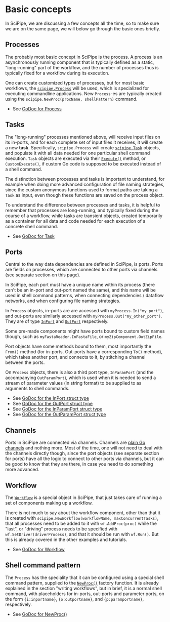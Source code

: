 # Basic concepts

In SciPipe, we are discussing a few concepts all the time, so to make sure we
are on the same page, we will below go through the basic ones briefly.

## Processes

The probably most basic concept in SciPipe is the process.  A process is an
asynchronously running component that is typically defined as a static,
"long-running" part of the workflow, and the number of processes thus is
typically fixed for a workflow during its execution.

One can create customized types of processes, but for most basic workflows, the
[`scipipe.Process`](https://godoc.org/github.com/scipipe/scipipe#Process)
will be used, which is specialized for executing commandline applications. New
`Process`-es are typically created using the `scipipe.NewProc(procName,
shellPattern)` command.

* See [GoDoc for Process](https://godoc.org/github.com/scipipe/scipipe#Process)

## Tasks

The "long-running" processes mentioned above, will receive input files on its
in-ports, and for each complete set of input files it receives, it will create
a new **task**. Specifically, `scipipe.Process` will create
[`scipipe.Task`](https://godoc.org/github.com/scipipe/scipipe#Task) objects, and populate it with all data needed for one
particular shell command execution.  `Task` objects are executed via their
[`Execute()`](https://godoc.org/github.com/scipipe/scipipe#Task.Execute)
method, or `CustomExecute()`, if custom Go code is supposed to be
executed instead of a shell command.

The distinction between processes and tasks is important to understand, for
example when doing more advanced configuration of file naming strategies, since
the custom anonymous functions used to format paths are taking a `Task` as
input, even though these functions are saved on the process object.

To understand the difference between processes and tasks, it is helpful to
remember that processes are long-running, and typically fixed during the course
of a workflow, while tasks are transient objects, created temporarily as a
container for all data and code needed for each execution of a concrete shell
command.

* See [GoDoc for Task](https://godoc.org/github.com/scipipe/scipipe#Task)

## Ports

Central to the way data dependencies are defined in SciPipe, is ports. Ports
are fields on processes, which are connected to other ports via channels (see
separate section on this page).

In SciPipe, each port must have a unique name within its process (there can't
be an in-port and out-port named the same), and this name will be used in shell
command patterns, when connecting dependencies / dataflow networks, and when
configuring file naming strategies.

In `Process` objects, in-ports are are accessed with
`myProcess.In("my_port")`, and out-ports are similarly accessed with
`myProcess.Out("my_other_port")`. They are of type
[`InPort`](https://godoc.org/github.com/scipipe/scipipe#InPort) and
[`OutPort`](https://godoc.org/github.com/scipipe/scipipe#OutPort) respectively.

Some pre-made components might have ports bound to custom field names though,
such as `myFastaReader.InFastaFile`, or `myZipComponent.OutZipFile`.

Port objects have some methods bound to them, most importantly the `From()`
method (for in-ports. Out-ports have a corresponding `To()` method), which
takes another port, and connects to it, by stitching a channel between the
ports.

On `Process` objects, there is also a third port type, `InParamPort` (and the
accompanying `OutParamPort`), which is used when it is needed to send a
stream of parameter values (in string format) to be supplied to as arguments
to shell commands.

* See [GoDoc for the InPort struct type](https://godoc.org/github.com/scipipe/scipipe#InPort)
* See [GoDoc for the OutPort struct type](https://godoc.org/github.com/scipipe/scipipe#OutPort)
* See [GoDoc for the InParamPort struct type](https://godoc.org/github.com/scipipe/scipipe#InParamPort)
* See [GoDoc for the OutParamPort struct type](https://godoc.org/github.com/scipipe/scipipe#OutParamPort)

## Channels

Ports in SciPipe are connected via channels. Channels are [plain Go channels](https://tour.golang.org/concurrency/2)
and nothing more. Most of the time, one will not need to deal with the channels
directly though, since the port objects (see separate section for ports) have
all the logic to connect to other ports via channels, but it can be good to
know that they are there, in case you need to do something more advanced.

## Workflow

The [`Workflow`](https://godoc.org/github.com/scipipe/scipipe#Workflow)
is a special object in SciPipe, that just takes care of running a set of
components making up a workflow.

There is not much to say about the workflow component, other than that it is
created with `scipipe.NewWorkflow(workflowName, maxConcurrentTasks)`, that all processes need to be added
to it with `wf.AddProc(proc)` while the "last", or "driving" process needs to be specified with `wf.SetDriver(driverProcess)`, and that it should be run with
`wf.Run()`. But this is already covered in the other examples and
tutorials.

* See [GoDoc for Workflow](https://godoc.org/github.com/scipipe/scipipe#Workflow)

## Shell command pattern

The `Process` has the speciality that it can be configured using a special
shell command pattern, supplied to the [`NewProc()`](https://godoc.org/github.com/scipipe/scipipe#NewProc)
factory function. It is already explained in the section "writing workflows",
but in brief, it is a normal shell command, with placeholders for in-ports,
out-ports and parameter ports, on the form `{i:inportname}`, `{o:outportname}`,
and `{p:paramportname}`, respectively.

* See [GoDoc for NewProc()](https://godoc.org/github.com/scipipe/scipipe#NewProc)
